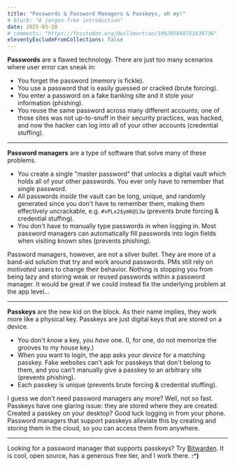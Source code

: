 ```yaml
---
title: "Passwords & Password Managers & Passkeys, oh my!"
# blurb: "A jargon-free introduction"
date: 2025-03-20
# comments: "https://fosstodon.org/@willmartian/109285848751638736"
eleventyExcludeFromCollections: false
---
```


**Passwords** are a flawed technology. There are just too many scenarios where user error can sneak in:
- You forget the password <span class="text-red-800">(memory is fickle)</span>. 
- You use a password that is easily guessed or cracked <span class="text-red-800">(brute forcing)</span>.
- You enter a password on a fake banking site and it stole your information <span class="text-red-800">(phishing)</span>.
- You reuse the same password across many different accounts; one of those sites was not up-to-snuff in their security practices, was hacked, and now the hacker can log into all of your other accounts <span class="text-red-800">(credential stuffing)</span>.

---

**Password managers** are a type of software that solve many of these problems. 
- You create a single "master password" that unlocks a digital vault which holds all of your other passwords. You ever only have to remember that single password. 
- All passwords *inside* the vault can be long, unique, and randomly generated since you don't have to remember them, making them effectively uncrackable, e.g. `#vPLx2$ymK@i3w` <span class="text-emerald-800">(prevents brute forcing & credential stuffing)</span>.
- You don't have to manually type passwords in when logging in. Most password managers can automatically fill passwords into login fields when visiting known sites <span class="text-emerald-800">(prevents phishing)</span>. 

Password managers, however, are not a silver bullet. They are more of a band-aid solution that try and work around passwords. PMs still rely on *motivated* users to change their behavior. Nothing is stopping you from being lazy and storing weak or reused passwords within a password manager. It would be great if we could instead fix the underlying problem at the app level...

---

**Passkeys** are the new kid on the block. As their name implies, they work more like a physical key. Passkeys are just digital keys that are stored on a device.
- You don't *know* a key, you *have* one. (I, for one, do not memorize the grooves to my house key.)
- When you want to login, the app asks *your device* for a matching passkey. Fake websites can't ask for passkeys that don't belong to them, and you can't manually give a passkey to an arbitrary site <span class="text-emerald-800">(prevents phishing)</span>.
- Each passkey is unique <span class="text-emerald-800">(prevents brute forcing & credential stuffing)</span>. 

I guess we don't need password managers any more? Well, not so fast. Passkeys have one glaring issue: they are stored where they are created. Created a passkey on your desktop? Good luck logging in from your phone. Password managers that support passkeys alleviate this by creating and storing them in the cloud, so you can access them from anywhere.

---

Looking for a password manager that supports passkeys? Try [Bitwarden](https://bitwarden.com). It is cool, open source, has a generous free tier, and I work there. **:^)**
